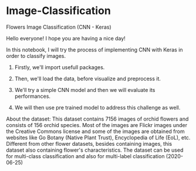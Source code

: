 # Image-Classification
Flowers Image Classification (CNN - Keras)

Hello everyone! I hope you are having a nice day!

In this notebook, I will try the process of implementing CNN with Keras in order to classify images.

1. Firstly, we'll import usefull packages.

2. Then, we'll load the data, before visualize and preprocess it.

3. We'll try a simple CNN model and then we will evaluate its performances.

4. We will then use pre trained model to address this challenge as well.


About the dataset:
This dataset contains 7156 images of orchid flowers and consists of 156 orchid species. Most of the images are Flickr images under the Creative Commons license and some of the images are obtained from websites like Go Botany (Native Plant Trust), Encyclopedia of Life (EoL), etc. Different from other flower datasets, besides containing images, this dataset also containing flower's characteristics. The dataset can be used for multi-class classification and also for multi-label classification (2020-06-25)
